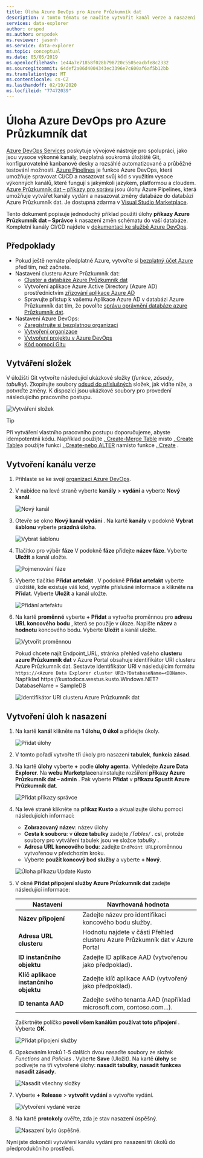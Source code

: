 ```yaml
---
title: Úloha Azure DevOps pro Azure Průzkumník dat
description: V tomto tématu se naučíte vytvořit kanál verze a nasazení.
services: data-explorer
author: orspod
ms.author: orspodek
ms.reviewer: jasonh
ms.service: data-explorer
ms.topic: conceptual
ms.date: 05/05/2019
ms.openlocfilehash: 1e44a7e71858f028b798720c5505eacbfe8c2332
ms.sourcegitcommit: 64def2a06d4004343ec3396e7c600af6af5b12bb
ms.translationtype: MT
ms.contentlocale: cs-CZ
ms.lasthandoff: 02/19/2020
ms.locfileid: "77472039"
---
```

# <a name="azure-devops-task-for-azure-data-explorer"></a>Úloha Azure DevOps pro Azure Průzkumník dat

[Azure DevOps Services](https://azure.microsoft.com/services/devops/) poskytuje vývojové nástroje pro spolupráci, jako jsou vysoce výkonné kanály, bezplatná soukromá úložiště Git, konfigurovatelné kanbanové desky a rozsáhlé automatizované a průběžné testování možností. [Azure Pipelines](https://azure.microsoft.com/services/devops/pipelines/) je funkce Azure DevOps, která umožňuje spravovat CI/CD a nasazovat svůj kód s využitím vysoce výkonných kanálů, které fungují s jakýmkoli jazykem, platformou a cloudem.
[Azure Průzkumník dat – příkazy pro správu](https://marketplace.visualstudio.com/items?itemName=Azure-Kusto.PublishToADX) jsou úlohy Azure Pipelines, která umožňuje vytvářet kanály vydání a nasazovat změny databáze do databází Azure Průzkumník dat. Je dostupná zdarma v [Visual Studio Marketplace](https://marketplace.visualstudio.com/).

Tento dokument popisuje jednoduchý příklad použití úlohy **příkazy Azure Průzkumník dat – Správce** k nasazení změn schématu do vaší databáze. Kompletní kanály CI/CD najdete v [dokumentaci ke službě Azure DevOps](/azure/devops/user-guide/what-is-azure-devops?view=azure-devops#vsts).

## <a name="prerequisites"></a>Předpoklady

* Pokud ještě nemáte předplatné Azure, vytvořte si [bezplatný účet Azure](https://azure.microsoft.com/free/) před tím, než začnete.
* Nastavení clusteru Azure Průzkumník dat:
    * [Cluster a databáze Azure Průzkumník dat](/azure/data-explorer/create-cluster-database-portal)
    * Vytvoření aplikace Azure Active Directory (Azure AD) prostřednictvím [zřizování aplikace Azure AD](/azure/kusto/management/access-control/how-to-provision-aad-app)
    * Spravujte přístup k vašemu Aplikace Azure AD v databázi Azure Průzkumník dat tím, že povolíte [správu oprávnění databáze azure Průzkumník dat](/azure/data-explorer/manage-database-permissions).
* Nastavení Azure DevOps:
    * [Zaregistrujte si bezplatnou organizaci](/azure/devops/user-guide/sign-up-invite-teammates?view=azure-devops)
    * [Vytvoření organizace](/azure/devops/organizations/accounts/create-organization?view=azure-devops)
    * [Vytvoření projektu v Azure DevOps](/azure/devops/organizations/projects/create-project?view=azure-devops)
    * [Kód pomocí Gitu](/azure/devops/user-guide/code-with-git?view=azure-devops)

## <a name="create-folders"></a>Vytváření složek

V úložišti Git vytvořte následující ukázkové složky (*funkce*, *zásady*, *tabulky*). Zkopírujte soubory [odsud do příslušných](https://github.com/Azure/azure-kusto-docs-samples/tree/master/DevOps_release_pipeline) složek, jak vidíte níže, a potvrďte změny. K dispozici jsou ukázkové soubory pro provedení následujícího pracovního postupu.

![Vytváření složek](media/devops/create-folders.png)

> [!TIP]
> Při vytváření vlastního pracovního postupu doporučujeme, abyste idempotentníi kódu. Například použijte [. Create-Merge Table](/azure/kusto/management/create-table-command#create-merge-table) místo [. Create Table](/azure/kusto/management/create-table-command)a použijte funkci [. Create-nebo ALTER](/azure/kusto/management/create-alter-function) namísto funkce [. Create](/azure/kusto/management/create-function) .

## <a name="create-a-release-pipeline"></a>Vytvoření kanálu verze

1. Přihlaste se ke svojí [organizaci Azure DevOps](https://dev.azure.com/).
1. V nabídce na levé straně vyberte **kanály** > **vydání** a vyberte **Nový kanál**.

    ![Nový kanál](media/devops/new-pipeline.png)

1. Otevře se okno **Nový kanál vydání** . Na kartě **kanály** v podokně **Vybrat šablonu** vyberte **prázdná úloha**.

     ![Vybrat šablonu](media/devops/select-template.png)

1. Tlačítko pro výběr **fáze** V podokně **fáze** přidejte **název fáze**. Vyberte **Uložit** a kanál uložte.

    ![Pojmenování fáze](media/devops/stage-name.png)

1. Vyberte tlačítko **Přidat artefakt** . V podokně **Přidat artefakt** vyberte úložiště, kde existuje váš kód, vyplňte příslušné informace a klikněte na **Přidat**. Vyberte **Uložit** a kanál uložte.

    ![Přidání artefaktu](media/devops/add-artifact.png)

1. Na kartě **proměnné** vyberte **+ Přidat** a vytvořte proměnnou pro **adresu URL koncového bodu** , která se použije v úloze. Napište **název** a **hodnotu** koncového bodu. Vyberte **Uložit** a kanál uložte. 

    ![Vytvořit proměnnou](media/devops/create-variable.png)

    Pokud chcete najít Endpoint_URL, stránka přehled vašeho **clusteru azure Průzkumník dat** v Azure Portal obsahuje identifikátor URI clusteru Azure Průzkumník dat. Sestavte identifikátor URI v následujícím formátu `https://<Azure Data Explorer cluster URI>?DatabaseName=<DBName>`.  Například https:\//kustodocs.westus.kusto.Windows.NET? DatabaseName = SampleDB

    ![Identifikátor URI clusteru Azure Průzkumník dat](media/devops/adx-cluster-uri.png)

## <a name="create-tasks-to-deploy"></a>Vytvoření úloh k nasazení

1. Na kartě **kanál** klikněte na **1 úlohu, 0 úkol** a přidejte úkoly. 

    ![Přidat úlohy](media/devops/add-task.png)

1. V tomto pořadí vytvořte tři úkoly pro nasazení **tabulek**, **funkcí**a **zásad**. 

1. Na kartě **úlohy** vyberte **+** podle **úlohy agenta**. Vyhledejte **Azure Data Explorer**. Na **webu Marketplace**nainstalujte rozšíření **příkazy Azure Průzkumník dat – admin** . Pak vyberte **Přidat** v **příkazu Spustit Azure Průzkumník dat**.

     ![Přidat příkazy správce](media/devops/add-admin-commands.png)

1. Na levé straně klikněte na **příkaz Kusto** a aktualizujte úlohu pomocí následujících informací:
    * **Zobrazovaný název**: název úlohy
    * **Cesta k souboru**: v **úloze tabulky** zadejte */Tables/* . csl, protože soubory pro vytváření tabulek jsou ve složce *tabulky* .
    * **Adresa URL koncového bodu**: zadejte `EndPoint URL`proměnnou vytvořenou v předchozím kroku.
    * Vyberte **použít koncový bod služby** a vyberte **+ Nový**.

    ![Úloha příkazu Update Kusto](media/devops/kusto-command-task.png)

1. V okně **Přidat připojení služby Azure Průzkumník dat** zadejte následující informace:

    |Nastavení  |Navrhovaná hodnota  |
    |---------|---------|
    |**Název připojení**     |    Zadejte název pro identifikaci koncového bodu služby.     |
    |**Adresa URL clusteru**    |    Hodnotu najdete v části Přehled clusteru Azure Průzkumník dat v Azure Portal | 
    |**ID instančního objektu**    |    Zadejte ID aplikace AAD (vytvořenou jako předpoklad).     |
    |**Klíč aplikace instančního objektu**     |    Zadejte klíč aplikace AAD (vytvořený jako předpoklad).    |
    |**ID tenanta AAD**    |      Zadejte svého tenanta AAD (například microsoft.com, contoso.com...).    |

    Zaškrtněte políčko **povolí všem kanálům používat toto připojení** . Vyberte **OK**.

    ![Přidat připojení služby](media/devops/add-service-connection.png)

1. Opakováním kroků 1-5 dalších dvou nasaďte soubory ze složek *Functions* and *Policies* . Vyberte **Save** (Uložit). Na kartě **úlohy** se podívejte na tři vytvořené úlohy: **nasadit tabulky**, **nasadit funkce**a **nasadit zásady**.

    ![Nasadit všechny složky](media/devops/deploy-all-folders.png)

1. Vyberte **+ Release** > **vytvořit vydání** a vytvořte vydání.

    ![Vytvoření vydané verze](media/devops/create-release.png)

1. Na kartě **protokoly** ověřte, zda je stav nasazení úspěšný.

    ![Nasazení bylo úspěšné.](media/devops/deployment-successful.png)

Nyní jste dokončili vytváření kanálu vydání pro nasazení tří úkolů do předprodukčního prostředí.